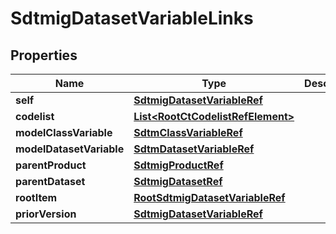

# SdtmigDatasetVariableLinks


## Properties

| Name | Type | Description | Notes |
|------------ | ------------- | ------------- | -------------|
|**self** | [**SdtmigDatasetVariableRef**](SdtmigDatasetVariableRef.md) |  |  [optional] |
|**codelist** | [**List&lt;RootCtCodelistRefElement&gt;**](RootCtCodelistRefElement.md) |  |  [optional] |
|**modelClassVariable** | [**SdtmClassVariableRef**](SdtmClassVariableRef.md) |  |  [optional] |
|**modelDatasetVariable** | [**SdtmDatasetVariableRef**](SdtmDatasetVariableRef.md) |  |  [optional] |
|**parentProduct** | [**SdtmigProductRef**](SdtmigProductRef.md) |  |  [optional] |
|**parentDataset** | [**SdtmigDatasetRef**](SdtmigDatasetRef.md) |  |  [optional] |
|**rootItem** | [**RootSdtmigDatasetVariableRef**](RootSdtmigDatasetVariableRef.md) |  |  [optional] |
|**priorVersion** | [**SdtmigDatasetVariableRef**](SdtmigDatasetVariableRef.md) |  |  [optional] |



